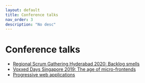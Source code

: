 ```yaml
---
layout: default
title: Conference talks
nav_order: 3
description: "No desc"
---
```


# Conference talks

- <a target="_blank" href='https://youtu.be/XTYGSeEe17I?t=300'>Regional Scrum Gathering Hyderabad 2020: Backlog smells</a>
- <a target="_blank" href='https://www.youtube.com/watch?v=0zC1_DoIae0'>Voxxed Days Singapore 2019: The age of micro-frontends</a>
- <a target="_blank" href='https://www.youtube.com/watch?v=J4NCATNCgJ8'>Progressive web applications</a>